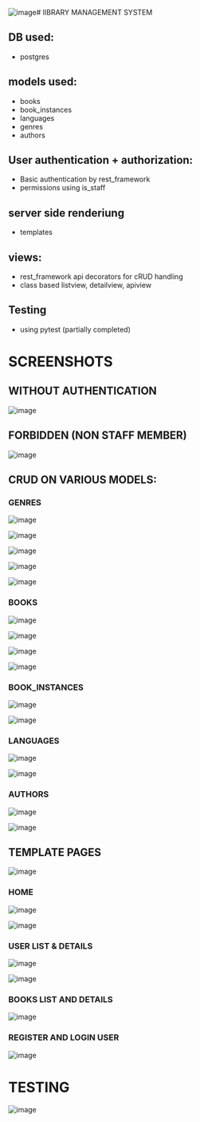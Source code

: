 ![image](https://github.com/user-attachments/assets/a810f595-fbb8-4b66-9f12-627fa45a062b)# lIBRARY MANAGEMENT SYSTEM


## DB used:
- postgres

  
## models used:
- books
- book_instances
- languages
- genres
- authors


## User authentication + authorization:
- Basic authentication by rest_framework
- permissions using is_staff


## server side renderiung
- templates

## views:
- rest_framework api decorators for cRUD handling
- class based listview, detailview, apiview 


## Testing 
- using pytest (partially completed)

# SCREENSHOTS

## WITHOUT AUTHENTICATION
![image](https://github.com/user-attachments/assets/32dd4922-9cb1-4dc5-b3f2-1396dcf29cc0)


## FORBIDDEN (NON STAFF MEMBER)
![image](https://github.com/user-attachments/assets/5d2d55cc-3796-4e66-88d0-dadd085dd385)


## CRUD ON VARIOUS MODELS:

### GENRES
![image](https://github.com/user-attachments/assets/732f7d76-2133-4a1f-b7c2-2bcf85185321)

![image](https://github.com/user-attachments/assets/b7b3e7f5-8b27-4948-94b4-2d5df66e5155)

![image](https://github.com/user-attachments/assets/46a10e18-6480-48fd-b112-37e262fa6252)

![image](https://github.com/user-attachments/assets/06495935-3c47-4aa3-84de-f6f887e292a0)


![image](https://github.com/user-attachments/assets/4c7d2d9b-20ca-407c-b84a-048f3b60076c)


### BOOKS

![image](https://github.com/user-attachments/assets/55e96003-d87f-4ef4-b68d-81bd4ac3315c)

![image](https://github.com/user-attachments/assets/dc7fe5ad-7868-42b1-9b9e-d39002c36256)

![image](https://github.com/user-attachments/assets/8cd1e7e0-2268-4419-97c2-bb19b450e155)

![image](https://github.com/user-attachments/assets/59a1198a-f83e-426b-9167-0dab2894852c)


### BOOK_INSTANCES

![image](https://github.com/user-attachments/assets/154949b2-df43-4964-a505-e0e1b35f67f5)

![image](https://github.com/user-attachments/assets/8d3a50d2-9777-4eac-a8e0-913079d10df1)


### LANGUAGES

![image](https://github.com/user-attachments/assets/33d9e6d7-9c19-49e2-92da-16994fdde8f9)

![image](https://github.com/user-attachments/assets/1fc23775-886d-44e1-92b4-3468bb0fa8c5)


### AUTHORS

![image](https://github.com/user-attachments/assets/bf8f7c20-0d99-467b-b996-c459cc0135e5)

![image](https://github.com/user-attachments/assets/17cfa7c6-1c94-4cae-bf07-2161f0d7ad7d)


## TEMPLATE PAGES

![image](https://github.com/user-attachments/assets/3067a482-bb69-449c-8b86-14eb1e1bbbab)


### HOME

![image](https://github.com/user-attachments/assets/6b735ede-dde5-486e-98a1-ad7da3394731)

![image](https://github.com/user-attachments/assets/6a4adb4f-7e81-4f37-b8b1-7f382cc2df05)


### USER LIST & DETAILS

![image](https://github.com/user-attachments/assets/96a4fd62-50a9-4fa8-9218-19c61d03c407)

![image](https://github.com/user-attachments/assets/62f8f643-8b93-4fd4-80e9-2e4d28b8b12b)


### BOOKS LIST AND DETAILS

![image](https://github.com/user-attachments/assets/cdad2360-1e87-415b-8243-22c6e46f73ac)

### REGISTER AND LOGIN USER

![image](https://github.com/user-attachments/assets/3602af77-69df-412a-83b8-6f0518e9b8b6)


# TESTING 

![image](https://github.com/user-attachments/assets/30bb5155-fc7f-4e16-b5bf-0eb66736665e)
